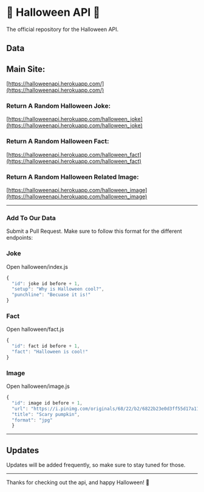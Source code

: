 # 🎃 Halloween API 🎃

The official repository for the Halloween API.

## Data

## Main Site:
[https://halloweenapi.herokuapp.com/](https://halloweenapi.herokuapp.com/)

### Return A Random Halloween Joke:
[https://halloweenapi.herokuapp.com/halloween_joke](https://halloweenapi.herokuapp.com/halloween_joke)


### Return A Random Halloween Fact:
[https://halloweenapi.herokuapp.com/halloween_fact](https://halloweenapi.herokuapp.com/halloween_fact)


### Return A Random Halloween Related Image:

[https://halloweenapi.herokuapp.com/halloween_image](https://halloweenapi.herokuapp.com/halloween_image)

***


### Add To Our Data

Submit a Pull Request. Make sure to follow this format for the different endpoints:

### Joke

Open halloween/index.js

```javascript
{
  "id": joke id before + 1,
  "setup": "Why is Halloween cool?",
  "punchline": "Becuase it is!"
}
```

### Fact

Open halloween/fact.js

```javascript
{
  "id": fact id before + 1,
  "fact": "Halloween is cool!"
}
```

### Image

Open halloween/image.js
```javascript
{
  "id": image id before + 1,
  "url": "https://i.pinimg.com/originals/68/22/b2/6822b23e0d3ff55d17a11fef0381a42c.jpg",
  "title": "Scary pumpkin",
  "format": "jpg"
  }
```

***

## Updates

Updates will be added frequently, so make sure to stay tuned for those.

***

Thanks for checking out the api, and happy Halloween! 🎃
